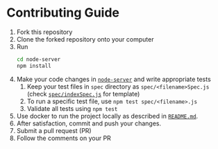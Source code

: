 # Contributing Guide

1. Fork this repository
1. Clone the forked repository onto your computer
1. Run
    ```bash
    cd node-server
    npm install
    ```
1. Make your code changes in [`node-server`](./node-server/) and write appropriate tests
    1. Keep your test files in `spec` directory as `spec/<filename>Spec.js` (check [`spec/indexSpec.js`](./spec/indexSpec.js) for template)
    1. To run a specific test file, use `npm test spec/<filename>.js`
    1. Validate all tests using `npm test`
1. Use docker to run the project locally as described in [`README.md`](../README.md).
1. After satisfaction, commit and push your changes.
1. Submit a pull request (PR)
1. Follow the comments on your PR